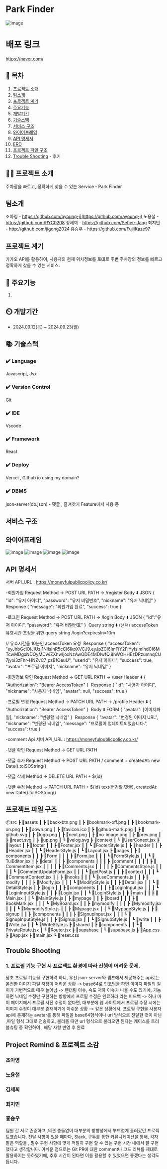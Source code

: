 # Park Finder
![image](https://github.com/user-attachments/assets/8b6eeca3-41f6-4816-92bc-ffb7641e68de)

# 배포 링크 
https://naver.com/

## 📖 목차
1. [프로젝트 소개](#프로젝트-소개)
2. [팀소개](#팀소개)
3. [프로젝트 계기](#프로젝트-계기)
4. [주요기능](#주요기능)
5. [개발기간](#개발기간)
6. [기술스택](#기술스택)
7. [서비스 구조](#서비스-구조)
8. [와이어프레임](#와이어프레임)
9. [API 명세서](#API-명세서)
10. [ERD](#ERD)
11. [프로젝트 파일 구조](#프로젝트-파일-구조) 
12. [Trouble Shooting](#trouble-shooting) - 후기 
    
## 👨‍🏫 프로젝트 소개
주차장을 빠르고, 정확하게 찾을 수 있는 Service - Park Finder

## 팀소개
조아영 - https://github.com/ayoung-j](https://github.com/ayoung-j)
노용철 - https://github.com/RYC0208
장세희 - https://github.com/Sehee-Jang
최지민 - http://github.com/jigong2024
홍승우 - https://github.com/FujiiKaze97


## 프로젝트 계기
카카오 API를 활용하여, 사용자의 현재 위치정보를 토대로 주변 주차장의 정보를 빠르고 정확하게 찾을 수 있는 서비스.


## 💜 주요기능
1. 




## ⏲️ 개발기간
- 2024.09.12(목) ~ 2024.09.23(월)

## 📚️ 기술스택

### ✔️ Language
Javascript, Jsx


### ✔️ Version Control
Git


### ✔️ IDE
Vscode


### ✔️ Framework
React


### ✔️ Deploy
Vercel , Github io using my domain? 


### ✔️  DBMS
json-server(db.json) - 댓글 , 즐겨찾기 Feature에서 사용 중 


## 서비스 구조



## 와이어프레임
![image](https://github.com/user-attachments/assets/8238b91c-d199-47f1-b0eb-b11d35ee850a)
![image](https://github.com/user-attachments/assets/be62e9c1-7e58-4bcb-b7ac-dc0c74ae32ab)
![image](https://github.com/user-attachments/assets/91b07d77-f0d2-4a6d-a068-2c1f45eed93a)
![image](https://github.com/user-attachments/assets/663913f7-d12a-42ee-9a5f-00cffd315bdb)

## API 명세서
서버 API_URL : https://moneyfulpublicpolicy.co.kr/

-회원가입
Request
Method → POST
URL PATH →  /register
Body ⬇️​
JSON
{
    "id": "유저 아이디",
		"password": "유저 비밀번호",
		"nickname": "유저 닉네임"
}
​
Response
{
  "message": "회원가입 완료",
  "success": true
}


-로그인 
Request
Method → POST
URL PATH →  /login
Body ⬇️​
JSON
{
  "id":"유저 아이디",
  "password": "유저 비밀번호"
}
​
Query string ⬇️ (선택)
accessToken 유효시간 조정을 위한 query string
/login?expiresIn=10m

// 유효시간을 10분인 accessToken 요청
​
Response
{
  "accessToken": "eyJhbGciOiJIUzI1NiIsInR5cCI6IkpXVCJ9.eyJpZCI6ImFiY2FiYyIsImlhdCI6MTcwMDgxNDQyMCwiZXhwIjoxNzAwODE4MDIwfQ.8hWOHHEzDPzumnqCU7jyoi3zFhr-HNZvC7_pzBfOeuU",
  "userId": "유저 아이디",
  "success": true,
  "avatar": "프로필 이미지",
  "nickname": "유저 닉네임"
}

-회원정보 확인
Request
Method → GET
URL PATH →  /user
Header ⬇️​
{
	"Authorization": "Bearer AccessToken"
}
​
Response
{
  "id": "사용자 아이디",
  "nickname": "사용자 닉네임",
  "avatar": null,
  "success": true
}

-프로필 변경
Request
Method → PATCH
URL PATH →  /profile
Header ⬇️​
{
	"Authorization": "Bearer AccessToken"
}
​
Body ⬇️​
FORM
{
	"avatar": [이미지파일],
	"nickname": "변경할 닉네임"
}
​
Response
{
  "avatar": "변경된 이미지 URL",
  "nickname": "변경된 닉네임",
  "message": "프로필이 업데이트되었습니다.",
  "success": true
}

-comment Api
서버 API_URL : https://moneyfulpublicpolicy.co.kr/

-댓글 확인
Request
Method → GET
URL PATH

-댓글 추가
Request
Method → POST
URL PATH / comment + createdAt: new Date().toISOString()

-댓글 삭제
Method → DELETE
URL PATH + ${id}

-댓글 수정
Method → PATCH
URL PATH + ${id}
text(변경할 댓글),
createdAt: new Date().toISOString()




## 프로젝트 파일 구조
📦src
 ┣ 📂assets
 ┃ ┣ 📜back-btn.png
 ┃ ┣ 📜bookmark-off.png
 ┃ ┣ 📜bookmark-on.png
 ┃ ┣ 📜down.png
 ┃ ┣ 📜favicon.ico
 ┃ ┣ 📜github-mark.png
 ┃ ┣ 📜github.svg
 ┃ ┣ 📜logo.png
 ┃ ┣ 📜next.png
 ┃ ┣ 📜no-image.png
 ┃ ┣ 📜prev.png
 ┃ ┣ 📜react.svg
 ┃ ┣ 📜up.png
 ┃ ┗ 📜velog.svg
 ┣ 📂context
 ┃ ┗ 📜UserConext.jsx
 ┣ 📂layout
 ┃ ┣ 📂footer
 ┃ ┃ ┣ 📜Footer.jsx
 ┃ ┃ ┗ 📜FooterStyle.js
 ┃ ┣ 📂header
 ┃ ┃ ┣ 📜Header.jsx
 ┃ ┃ ┗ 📜HeaderStyle.js
 ┃ ┗ 📜Layout.jsx
 ┣ 📂pages
 ┃ ┣ 📂components
 ┃ ┃ ┣ 📂Form
 ┃ ┃ ┃ ┣ 📜Form.jsx
 ┃ ┃ ┃ ┗ 📜FormStyle.js
 ┃ ┃ ┗ 📜TuiEditor.jsx
 ┃ ┣ 📂detail
 ┃ ┃ ┣ 📂components
 ┃ ┃ ┃ ┣ 📂comment
 ┃ ┃ ┃ ┃ ┣ 📜CommentItem.jsx
 ┃ ┃ ┃ ┃ ┣ 📜Comments.jsx
 ┃ ┃ ┃ ┃ ┣ 📜CommentsStyle.js
 ┃ ┃ ┃ ┃ ┗ 📜CommentUpdateForm.jsx
 ┃ ┃ ┃ ┗ 📜getPost.js
 ┃ ┃ ┣ 📂context
 ┃ ┃ ┃ ┗ 📜CommentContext.jsx
 ┃ ┃ ┣ 📂hooks
 ┃ ┃ ┃ ┗ 📜useComments.js
 ┃ ┃ ┣ 📂modify
 ┃ ┃ ┃ ┣ 📜Modify.jsx
 ┃ ┃ ┃ ┗ 📜ModifyStyle.js
 ┃ ┃ ┣ 📜Detail.jsx
 ┃ ┃ ┗ 📜DetailStyle.js
 ┃ ┣ 📂login
 ┃ ┃ ┣ 📂components
 ┃ ┃ ┃ ┣ 📜LoginInput.jsx
 ┃ ┃ ┃ ┗ 📜LoginInputStyle.js
 ┃ ┃ ┣ 📜Login.jsx
 ┃ ┃ ┗ 📜LoginStyle.js
 ┃ ┣ 📂main
 ┃ ┃ ┣ 📜Main.jsx
 ┃ ┃ ┗ 📜MainStyle.js
 ┃ ┣ 📂mypage
 ┃ ┃ ┣ 📂board
 ┃ ┃ ┃ ┣ 📜BookMark.jsx
 ┃ ┃ ┃ ┗ 📜MyBoard.jsx
 ┃ ┃ ┣ 📂mymodify
 ┃ ┃ ┃ ┣ 📜Mymodify.jsx
 ┃ ┃ ┃ ┗ 📜MymodifyStyle.js
 ┃ ┃ ┣ 📜Mypage.jsx
 ┃ ┃ ┗ 📜MypageStyle.js
 ┃ ┣ 📂signup
 ┃ ┃ ┣ 📂components
 ┃ ┃ ┃ ┣ 📜SignupInput.jsx
 ┃ ┃ ┃ ┗ 📜SignupInputStyle.js
 ┃ ┃ ┣ 📜Signup.jsx
 ┃ ┃ ┗ 📜SignupStyle.js
 ┃ ┗ 📂write
 ┃ ┃ ┣ 📜Write.jsx
 ┃ ┃ ┗ 📜WriteStyle.js
 ┣ 📂shared
 ┃ ┣ 📂components
 ┃ ┃ ┗ 📜PrivateRoute.jsx
 ┃ ┗ 📜Router.jsx
 ┣ 📂supabase
 ┃ ┗ 📜supabase.js
 ┣ 📜App.css
 ┣ 📜App.jsx
 ┣ 📜main.jsx
 ┗ 📜reset.css


## Trouble Shooting
### 1. 프로필 기능 구현 시 프로젝트 환경에 따라 진행이 어려운 문제.
당초 프로필 기능을 구현하려 하니, 우선 json-server와 캠프에서 제공해주는 api로는 
온전한 이미지 파일 저장이 어려운 상황 -> base64로 인코딩을 하면 이미지 파일의 길이가 가변적으로 매우 늘어남
-> 렌더링 이슈, 속도 저하 이슈가 나올 수도 있기에, 가능하면 닉네임 수정만 구현하는 방향에서 프로필 수정은 완료하라 라는 피드백
-> 허나 마이 페이지에서 프로필 사진 수정이 없다면, 대부분에 웹 사이트에서 프로필 수정 시에는 이미지 수정이 대부분 존재하기에 아쉬운 상황
-> 같은 상황에서, 프로필 구현을 사용자 api에 존재하는 avatar를 통해 파일을 base64형식이나 url 방식으로 전달한 것이 아닌 ,파일 형식 그대로 전송하고, 
불러올 때만 url 형식으로 불러오면 된다는 케이스를 트러블슈팅 중 확인하여 , 해당 사항 반영 후 완료



## Project Remind  & 프로젝트 소감 
### 조아영


### 노용철


### 김세희 


### 최지민 


### 홍승우
팀원 간 서로 존중하고 ,의견 충돌없이 대부분의 방향성에서 부드럽게 흘러갔던 프로젝트였습니다. 
전달 사항이 있을 때마다, Slack, 구두를 통한 커뮤니케이션을 통해, 각자 맡은 역할을 , 필수 구현 사항에 맞게 적절히 구현 할 수 있는 구현 시간 내에서 잘 구현했다고 생각합니다.
아쉬운 점으로는 Git PR에 대한 comment나 코드 리뷰를 제대로 활용하지는 못하였기에, 추후 시간이 된다면 이를 활용할 수 있었으면 좋겠다는 생각도 듭니다. 




